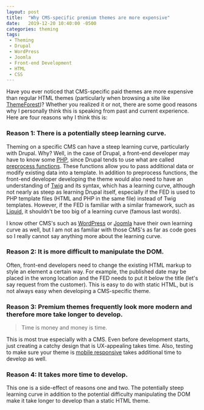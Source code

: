```yaml
---
layout: post
title:  "Why CMS-specific premium themes are more expensive"
date:   2019-12-20 10:40:00 -0500
categories: theming
tags:
 - Theming
 - Drupal
 - WordPress
 - Joomla
 - Front-end Development
 - HTML
 - CSS
---
```

Have you ever noticed that CMS-specific paid themes are more expensive than regular
HTML themes (particularly when browsing a site like [ThemeForest](https://themeforest.net/))?
Whether you realized it or not, there are some good reasons why I personally
think this is speaking from past and current experience. Here are four reasons why
I think this is:

### Reason 1: There is a potentially steep learning curve.

Theming on a specific CMS can have a steep learning curve, particularly with Drupal. Why?
Well, in the case of Drupal, a front-end developer may have to know some
[PHP](https://en.wikipedia.org/wiki/PHP), since Drupal tends to use what are called
[preprocess functions](https://www.drupal.org/docs/8/theming-drupal-8/modifying-attributes-in-a-theme-file). These functions allow you to pass additional data or modify existing data into a template. In addition
to preprocess functions, the front-end developer developing the theme would also need to have an understanding
of [Twig](https://twig.symfony.com/) and its syntax, which has a learning curve, although not nearly as steep as learning Drupal itself, especially if the FED is used to PHP template files (HTML and PHP in the same file) instead of Twig templates. However, if the FED is familiar with a similar framework, such as
[Liquid](https://shopify.github.io/liquid/), it shouldn't be too big of a learning curve (famous last words).

I know other CMS's such as [WordPress](https://wordpress.org/) or [Joomla](https://www.joomla.org/) have their own learning curve as well, but I am not as familiar with those CMS's as far as code goes so I really cannot say anything more about the learning curve. 

### Reason 2: It is more difficult to manipulate the DOM.

Often, front-end developers need to change the existing HTML markup to style an element a certain way.
For example, the published date may be placed in the wrong location and the FED needs to put it below
the title (let's say request from the customer). This is easy to do with static HTML, but is not always easy when developing a CMS-specific theme.

### Reason 3: Premium themes frequently look more modern and therefore more take longer to develop.

> Time is money and money is time.

This is most true especially with a CMS. Even before development starts, just creating a catchy design
that is UX-appealing takes time. Also, testing to make sure your theme is
[mobile responsive](https://en.wikipedia.org/wiki/Responsive_web_design) takes additional time to develop
as well.

### Reason 4: It takes more time to develop.

This one is a side-effect of reasons one and two. The potentially steep learning curve in addition to the potential difficulty manipulating the DOM make it take longer to develop than a static HTML theme.
